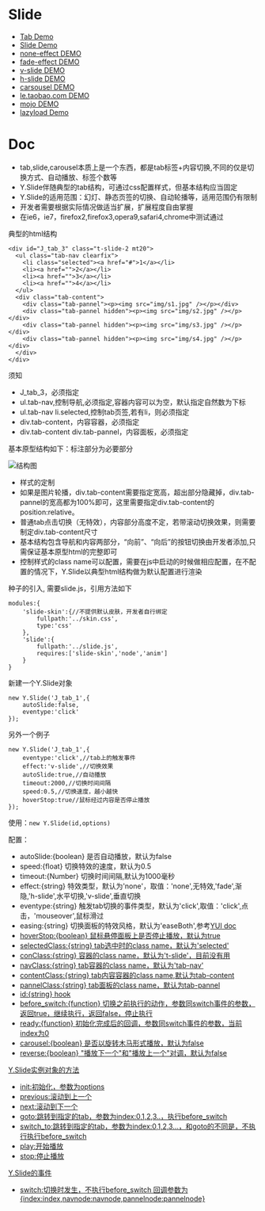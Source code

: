 # Slide

- [Tab Demo](http://taobao-wd.github.com/slide/demo/tab.html)
- [Slide Demo](http://taobao-wd.github.com/slide/demo/slide.html)
- [none-effect DEMO](http://taobao-wd.github.com/slide/demo/tb-slide-none.html)
- [fade-effect DEMO](http://taobao-wd.github.com/slide/demo/tb-slide-fade.html)
- [v-slide DEMO](http://taobao-wd.github.com/slide/demo/tb-slide-v-scroll.html)
- [h-slide DEMO](http://taobao-wd.github.com/slide/demo/tb-slide-scroll.html)
- [carsousel DEMO](http://taobao-wd.github.com/slide/demo/tb-carousel.html)
- [le.taobao.com DEMO](http://taobao-wd.github.com/slide/demo/le.taobao.com.html)
- [mojo DEMO](http://taobao-wd.github.com/slide/demo/mojo-slide.html)
- [lazyload Demo](http://taobao-wd.github.com/lazy-mojo/demo.html)

# Doc

-	tab,slide,carousel本质上是一个东西，都是tab标签+内容切换,不同的仅是切换方式、自动播放、标签个数等
-	Y.Slide伴随典型的tab结构，可通过css配置样式，但基本结构应当固定
-	Y.Slide的适用范围：幻灯、静态页签的切换、自动轮播等，适用范围仍有限制
-	开发者需要根据实际情况做适当扩展，扩展程度自由掌握
-	在ie6，ie7，firefox2,firefox3,opera9,safari4,chrome中测试通过

典型的html结构

	<div id="J_tab_3" class="t-slide-2 mt20">
	  <ul class="tab-nav clearfix">
		<li class="selected"><a href="#">1</a></li>
		<li><a href="">2</a></li>
		<li><a href="">3</a></li>
		<li><a href="">4</a></li>
	  </ul>
	  <div class="tab-content">
		<div class="tab-pannel"><p><img src="img/s1.jpg" /></p></div>
		<div class="tab-pannel hidden"><p><img src="img/s2.jpg" /></p></div>
		<div class="tab-pannel hidden"><p><img src="img/s3.jpg" /></p></div>
		<div class="tab-pannel hidden"><p><img src="img/s4.jpg" /></p></div>
	  </div>
	</div>

须知

-	J_tab_3，必须指定
-	ul.tab-nav,控制导航,必须指定,容器内容可以为空，默认指定自然数为下标
-	ul.tab-nav li.selected,控制tab页签,若有li，则必须指定
-	div.tab-content，内容容器，必须指定
-	div.tab-content div.tab-pannel，内容面板，必须指定

基本原型结构如下：标注部分为必要部分

![结构图](http://cubee.github.com/doc/assets/images/tab_html_code.gif)

-	样式的定制
-	如果是图片轮播，div.tab-content需要指定宽高，超出部分隐藏掉，div.tab-pannel的宽高都为100%即可，这里需要指定div.tab-content的position:relative。
-	普通tab点击切换（无特效），内容部分高度不定，若带滚动切换效果，则需要制定div.tab-content尺寸
-	基本结构包含导航和内容两部分，“向前”、“向后”的按钮切换由开发者添加,只需保证基本原型html的完整即可
-	控制样式的class name可以配置，需要在js中启动的时候做相应配置，在不配置的情况下，Y.Slide以典型html结构做为默认配置进行渲染

种子的引入,	需要slide.js，引用方法如下

	modules:{
		'slide-skin':{//不提供默认皮肤，开发者自行绑定
			fullpath:'../skin.css',
			type:'css'
		},
		'slide':{
			fullpath:'../slide.js',
			requires:['slide-skin','node','anim']
		}
	}

新建一个Y.Slide对象

	new Y.Slide('J_tab_1',{
		autoSlide:false,
		eventype:'click'
	});

另外一个例子

	new Y.Slide('J_tab_1',{
		eventype:'click',//tab上的触发事件
		effect:'v-slide',//切换效果
		autoSlide:true,//自动播放
		timeout:2000,//切换时间间隔
		speed:0.5,//切换速度，越小越快
		hoverStop:true//鼠标经过内容是否停止播放
	});

使用：`new Y.Slide(id,options)`

配置：		

-	autoSlide:{boolean} 是否自动播放，默认为false
-	speed:{float} 切换特效的速度，默认为0.5
-	timeout:{Number} 切换时间间隔,默认为1000毫秒
-	effect:{string} 特效类型，默认为'none'，取值：'none',无特效,'fade',渐隐,'h-slide',水平切换,'v-slide',垂直切换
-	eventype:{string} 触发tab切换的事件类型，默认为'click',取值：'click',点击，'mouseover',鼠标滑过
-	easing:{string} 切换面板的特效风格，默认为'easeBoth',参考<a href="http://developer.yahoo.com/yui/3/api/Easing.html" target=_blank>YUI doc
-	hoverStop:{boolean} 鼠标悬停面板上是否停止播放，默认为true
-	selectedClass:{string} tab选中时的class name，默认为'selected'
-	conClass:{string} 容器的class name，默认为't-slide'，目前没有用
-	navClass:{string} tab容器的class name，默认为'tab-nav'
-	contentClass:{string} tab内容容器的class name,默认为tab-content
-	pannelClass:{string} tab面板的class name，默认为tab-pannel
-	id:{string} hook
-	before_switch:{function} 切换之前执行的动作，参数同switch事件的参数，返回true，继续执行，返回false，停止执行
-	ready:{function} 初始化完成后的回调，参数同switch事件的参数，当前index为0
-	carousel:{boolean} 是否以旋转木马形式播放，默认为false
-	reverse:{boolean} "播放下一个"和"播放上一个"对调，默认为false
				
Y.Slide实例对象的方法

-	init:初始化，参数为options
-	previous:滚动到上一个
-	next:滚动到下一个
-	goto:跳转到指定的tab，参数为index:0,1,2,3..，执行before_switch
-	switch_to:跳转到指定的tab，参数为index:0,1,2,3...，和goto的不同是，不执行执行before_switch
-	play:开始播放
-	stop:停止播放

Y.Slide的事件

- switch:切换时发生，不执行before_switch 回调参数为{index:index,navnode:navnode,pannelnode:pannelnode}
